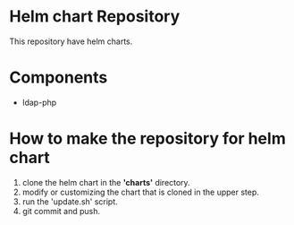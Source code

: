 # Helm chart Repository
This repository have helm charts.

# Components
- ldap-php

# How to make the repository for helm chart
1. clone the helm chart in the **'charts'** directory.
2. modify or customizing the chart that is cloned in the upper step.
3. run the 'update.sh' script.
4. git commit and push.
